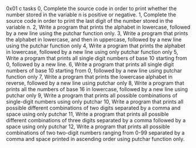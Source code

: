 0x01 c tasks
0, Complete the source code in order to print whether the number stored in the variable n is positive or negative.
1,  Complete the source code in order to print the last digit of the number stored in the variable n.
2, Write a program that prints the alphabet in lowercase, followed by a new line using the putchar function only.
3, Write a program that prints the alphabet in lowercase, and then in uppercase, followed by a new line using the putchar function only
4, Write a program that prints the alphabet in lowercase, followed by a new line using only putchar function only
5, Write a program that prints all single digit numbers of base 10 starting from 0, followed by a new line.
6, Write a program that prints all single digit numbers of base 10 starting from 0, followed by a new line using putchar function only
7, Write a program that prints the lowercase alphabet in reverse, followed by a new line using putchar only
8, Write a program that prints all the numbers of base 16 in lowercase, followed by a new line using putchar only
9, Write a program that prints all possible combinations of single-digit numbers using only putchar
10, Write a program that prints all possible different combinations of two digits separated by a comma and space using only putchar
11, Write a program that prints all possible different combinations of three digits separated by a comma followed by a space using only putchar
12, Write a program that prints all possible combinations of two two-digit numbers ranging from 0-99 separated by a comma and space printed in ascending order using putchar function only.

